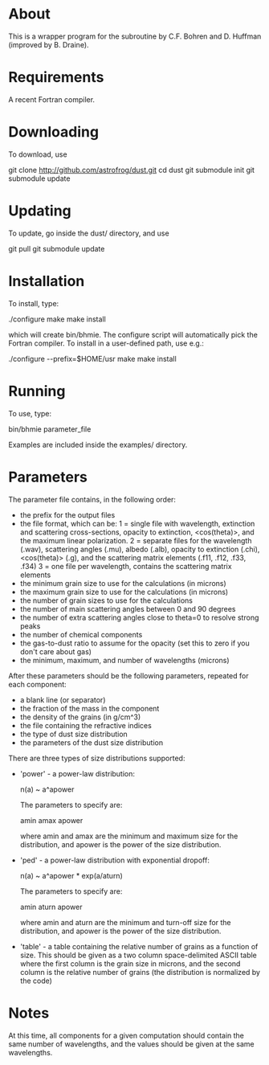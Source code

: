 About
=====

This is a wrapper program for the subroutine by C.F. Bohren and D. Huffman
(improved by B. Draine).

Requirements
============

A recent Fortran compiler.

Downloading
===========

To download, use

git clone http://github.com/astrofrog/dust.git
cd dust
git submodule init
git submodule update

Updating
========

To update, go inside the dust/ directory, and use

git pull
git submodule update

Installation
============

To install, type:

  ./configure
  make
  make install

which will create bin/bhmie. The configure script will automatically pick the
Fortran compiler. To install in a user-defined path, use e.g.:

  ./configure --prefix=$HOME/usr
  make
  make install

Running
=======

To use, type:

  bin/bhmie parameter_file

Examples are included inside the examples/ directory.

Parameters
==========

The parameter file contains, in the following order:

- the prefix for the output files
- the file format, which can be:
    1 = single file with wavelength, extinction and scattering cross-sections,
        opacity to extinction, <cos(theta)>, and the maximum linear polarization.
    2 = separate files for the wavelength (.wav), scattering angles (.mu),
        albedo (.alb), opacity to extinction (.chi), <cos(theta)> (.g), and the
        scattering matrix elements (.f11, .f12, .f33, .f34)
    3 = one file per wavelength, contains the scattering matrix elements
- the minimum grain size to use for the calculations (in microns)
- the maximum grain size to use for the calculations (in microns)
- the number of grain sizes to use for the calculations
- the number of main scattering angles between 0 and 90 degrees
- the number of extra scattering angles close to theta=0 to resolve strong peaks
- the number of chemical components
- the gas-to-dust ratio to assume for the opacity (set this to zero if you
  don't care about gas)
- the minimum, maximum, and number of wavelengths (microns)

After these parameters should be the following parameters, repeated for each
component:

- a blank line (or separator)
- the fraction of the mass in the component
- the density of the grains (in g/cm^3)
- the file containing the refractive indices
- the type of dust size distribution
- the parameters of the dust size distribution

There are three types of size distributions supported:

* 'power' - a power-law distribution:

    n(a) ~ a^apower

  The parameters to specify are:

    amin amax apower

  where amin and amax are the minimum and maximum size for the distribution,
  and apower is the power of the size distribution.

* 'ped' - a power-law distribution with exponential dropoff:

    n(a) ~ a^apower * exp(a/aturn)

  The parameters to specify are:

    amin aturn apower

  where amin and aturn are the minimum and turn-off size for the distribution,
  and apower is the power of the size distribution.

* 'table' - a table containing the relative number of grains as a function of
  size. This should be given as a two column space-delimited ASCII table where
  the first column is the grain size in microns, and the second column is the
  relative number of grains (the distribution is normalized by the code)

Notes
=====

At this time, all components for a given computation should contain the same
number of wavelengths, and the values should be given at the same wavelengths.
